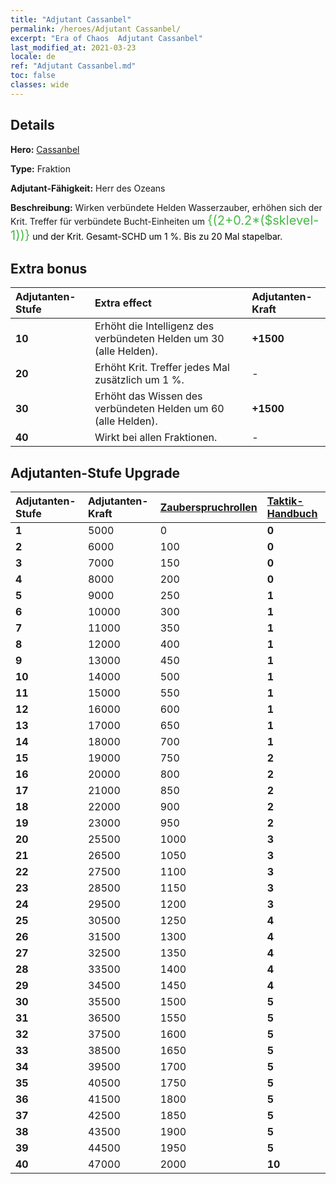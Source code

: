 ```yaml
---
title: "Adjutant Cassanbel"
permalink: /heroes/Adjutant Cassanbel/
excerpt: "Era of Chaos  Adjutant Cassanbel"
last_modified_at: 2021-03-23
locale: de
ref: "Adjutant Cassanbel.md"
toc: false
classes: wide
---
```

## Details
 **Hero:**  [Cassanbel](/de/heroes/Cassanbel/) 

 **Type:**  Fraktion 

 **Adjutant-Fähigkeit:**  Herr des Ozeans 

 **Beschreibung:** Wirken verbündete Helden Wasserzauber, erhöhen sich der Krit. Treffer für verbündete Bucht-Einheiten um <span style="color: #48b946;font-size:20px">{(2+0.2*($sklevel-1))}</span><span style="color: black"> und der Krit. Gesamt-SCHD um 1 %. Bis zu 20 Mal stapelbar.

## Extra bonus

  | Adjutanten-Stufe | Extra effect | Adjutanten-Kraft  |
  |:---|:-------|:------------|
  | **10** | Erhöht die Intelligenz des verbündeten Helden um 30 (alle Helden). | **+1500** |
  | **20** | <Herr des Ozeans> Erhöht Krit. Treffer jedes Mal zusätzlich um 1 %. | - |
  | **30** | Erhöht das Wissen des verbündeten Helden um 60 (alle Helden). | **+1500** |
  | **40** | <Herr des Ozeans> Wirkt bei allen Fraktionen. | - |


## Adjutanten-Stufe Upgrade

  | Adjutanten-Stufe | Adjutanten-Kraft | [Zauberspruchrollen](/de/Items/con_694/) | [Taktik-Handbuch](/de/Items/unk_2115/)  |
  |:-------|:-------|:------------|:------------|
  | **1** | 5000 | 0 | **0** |
  | **2** | 6000 | 100 | **0** |
  | **3** | 7000 | 150 | **0** |
  | **4** | 8000 | 200 | **0** |
  | **5** | 9000 | 250 | **1** |
  | **6** | 10000 | 300 | **1** |
  | **7** | 11000 | 350 | **1** |
  | **8** | 12000 | 400 | **1** |
  | **9** | 13000 | 450 | **1** |
  | **10** | 14000 | 500 | **1** |
  | **11** | 15000 | 550 | **1** |
  | **12** | 16000 | 600 | **1** |
  | **13** | 17000 | 650 | **1** |
  | **14** | 18000 | 700 | **1** |
  | **15** | 19000 | 750 | **2** |
  | **16** | 20000 | 800 | **2** |
  | **17** | 21000 | 850 | **2** |
  | **18** | 22000 | 900 | **2** |
  | **19** | 23000 | 950 | **2** |
  | **20** | 25500 | 1000 | **3** |
  | **21** | 26500 | 1050 | **3** |
  | **22** | 27500 | 1100 | **3** |
  | **23** | 28500 | 1150 | **3** |
  | **24** | 29500 | 1200 | **3** |
  | **25** | 30500 | 1250 | **4** |
  | **26** | 31500 | 1300 | **4** |
  | **27** | 32500 | 1350 | **4** |
  | **28** | 33500 | 1400 | **4** |
  | **29** | 34500 | 1450 | **4** |
  | **30** | 35500 | 1500 | **5** |
  | **31** | 36500 | 1550 | **5** |
  | **32** | 37500 | 1600 | **5** |
  | **33** | 38500 | 1650 | **5** |
  | **34** | 39500 | 1700 | **5** |
  | **35** | 40500 | 1750 | **5** |
  | **36** | 41500 | 1800 | **5** |
  | **37** | 42500 | 1850 | **5** |
  | **38** | 43500 | 1900 | **5** |
  | **39** | 44500 | 1950 | **5** |
  | **40** | 47000 | 2000 | **10** |
